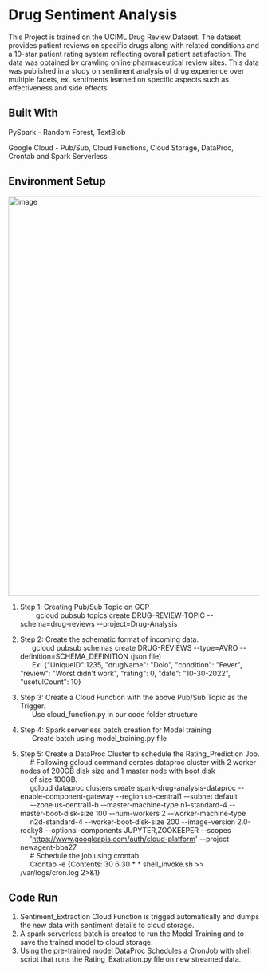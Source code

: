 # Drug Sentiment Analysis

This Project is trained on the UCIML Drug Review Dataset. The dataset provides patient reviews on specific drugs along with related conditions and a 10-star patient rating system reflecting overall patient satisfaction. The data was obtained by crawling online pharmaceutical review sites. This data was published in a study on sentiment analysis of drug experience over multiple facets, ex. sentiments learned on specific aspects such as effectiveness and side effects.

## Built With

PySpark - Random Forest, TextBlob

Google Cloud - Pub/Sub, Cloud Functions, Cloud Storage, DataProc, Crontab and Spark Serverless

## Environment Setup

<img width="799" alt="image" src="https://user-images.githubusercontent.com/98969137/206949951-03ee2681-d322-4445-ad38-d0dbcd86ef70.png">

1. Step 1: Creating Pub/Sub Topic on GCP <br />
&nbsp;&nbsp;&nbsp;&nbsp;&nbsp;&nbsp;&nbsp;&nbsp;gcloud pubsub topics create DRUG-REVIEW-TOPIC   --schema=drug-reviews  --project=Drug-Analysis

2. Step 2: Create the schematic format of incoming data.<br />
&nbsp;&nbsp;&nbsp;&nbsp;&nbsp;           gcloud pubsub schemas create DRUG-REVIEWS --type=AVRO --definition=SCHEMA_DEFINITION (json file)<br />
&nbsp;&nbsp;&nbsp;&nbsp;&nbsp;            Ex: {"UniqueID":1235, "drugName": "Dolo", "condition": "Fever", "review": "Worst didn't work", "rating": 0, "date": "10-30-2022", "usefulCount": 10} 

3. Step 3: Create a Cloud Function with the above Pub/Sub Topic as the Trigger. <br />
&nbsp;&nbsp;&nbsp;&nbsp;&nbsp;           Use cloud_function.py in our code folder structure
4. Step 4: Spark serverless batch creation for Model training <br />
&nbsp;&nbsp;&nbsp;&nbsp;&nbsp;           Create batch using model_training.py file

5. Step 5: Create a DataProc Cluster to schedule the Rating_Prediction Job.<br />
&nbsp;&nbsp;&nbsp;&nbsp;&nbsp;# Following gcloud command cerates dataproc cluster with 2 worker nodes of 200GB disk size and 1 master node with boot disk<br /> &nbsp;&nbsp;&nbsp;&nbsp;&nbsp;of size 100GB.<br />
&nbsp;&nbsp;&nbsp;&nbsp;&nbsp;gcloud dataproc clusters create spark-drug-analysis-dataproc --enable-component-gateway --region us-central1 --subnet default<br /> &nbsp;&nbsp;&nbsp;&nbsp;&nbsp;--zone us-central1-b --master-machine-type n1-standard-4 --master-boot-disk-size 100 --num-workers 2 --worker-machine-type &nbsp;&nbsp;&nbsp;&nbsp;&nbsp;n2d-standard-4 --worker-boot-disk-size 200 --image-version 2.0-rocky8 --optional-components JUPYTER,ZOOKEEPER --scopes <br />&nbsp;&nbsp;&nbsp;&nbsp;&nbsp;'https://www.googleapis.com/auth/cloud-platform' --project newagent-bba27<br />
&nbsp;&nbsp;&nbsp;&nbsp;&nbsp;# Schedule the job using crontab <br />
&nbsp;&nbsp;&nbsp;&nbsp;&nbsp;Crontab -e {Contents: 30 6 30 * * shell_invoke.sh >> /var/logs/cron.log 2>&1}



## Code Run

1. Sentiment_Extraction Cloud Function is trigged automatically and dumps the new data with sentiment details to cloud storage.
3. A spark serverless batch is created to run the Model Training and to save the trained model to cloud storage.
2. Using the pre-trained model DataProc Schedules a CronJob with shell script that runs the Rating_Exatration.py file on new streamed data.


